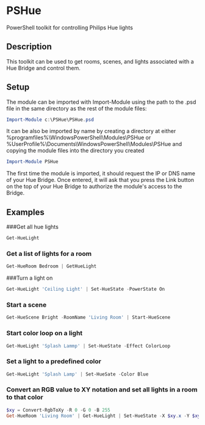 # PSHue
PowerShell toolkit for controlling Philips Hue lights

## Description
This toolkit can be used to get rooms, scenes, and lights associated with a Hue Bridge and control them.

## Setup
The module can be imported with Import-Module using the path to the .psd file in the same directory as the rest of the module files:
```PowerShell
Import-Module c:\PSHue\PSHue.psd
```
It can be also be imported by name by creating a directory at either %programfiles%\WindowsPowerShell\Modules\PSHue or %UserProfile%\Documents\WindowsPowerShell\Modules\PSHue and copying the module files into the directory you created
```PowerShell
Import-Module PSHue
```

The first time the module is imported, it should request the IP or DNS name of your Hue Bridge.  Once entered, it will ask that you press the Link button on the top of your Hue Bridge to authorize the module's access to the Bridge.

## Examples
###Get all hue lights
```PowerShell
Get-HueLight
```

### Get a list of lights for a room
```PowerShell
Get-HueRoom Bedroom | GetHueLight
```

###Turn a light on
```PowerShell
Get-HueLight 'Ceiling Light' | Set-HueState -PowerState On
```

### Start a scene
```PowerShell
Get-HueScene Bright -RoomName 'Living Room' | Start-HueScene
```

### Start color loop on a light
```PowerShell
Get-HueLight 'Splash Lammp' | Set-HueState -Effect ColorLoop
```

### Set a light to a predefined color
```PowerShell
Get-HueLight 'Splash Lamp' | Set-HueSate -Color Blue
```

### Convert an RGB value to XY notation and set all lights in a room to that color
```PowerShell
$xy = Convert-RgbToXy -R 0 -G 0 -B 255
Get-HueRoom 'Living Room' | Get-HueLight | Set-HueState -X $xy.x -Y $xy.y
```
